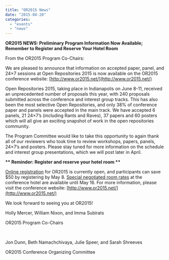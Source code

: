 ```yaml
---
title: "OR2015 News"
date: "2015-04-20"
categories: 
  - "events"
  - "news"
---
```


**OR2015 NEWS: Preliminary Program Information Now Available; Remember to Register and Reserve Your Hotel Room**

From the OR2015 Program Co-Chairs:

We are pleased to announce that information on accepted paper, panel, and 24×7 sessions at Open Repositories 2015 is now available on the OR2015 conference website: [http://www.or2015.net/](http://www.or2015.net/)

Open Repositories 2015, taking place in Indianapolis on June 8-11, received an unprecedented number of proposals this year, with 240 proposals submitted across the conference and interest group tracks. This has also been the most selective Open Repositories, and only 38% of conference paper and panels were accepted in the main track. We have accepted 6 panels, 21 24×7’s (including Rants and Raves), 37 papers and 60 posters which will all give an exciting snapshot of work in the open repositories community.

The Program Committee would like to take this opportunity to again thank all of our reviewers who took time to review workshops, papers, panels, 24×7’s and posters. Please stay tuned for more information on the schedule and interest group presentations, which we will post later in April.

**\*\* Reminder: Register and reserve your hotel room \*\***

[Online registration](http://www.or2015.net/registration/) for OR2015 is currently open, and participants can save $50 by registering by May 8. [Special negotiated room rates](http://www.or2015.net/conference-hotel-and-travel/) at the conference hotel are available until May 16. For more information, please visit the conference website: [http://www.or2015.net/](http://www.or2015.net/)

We look forward to seeing you at OR2015!

Holly Mercer, William Nixon, and Imma Subirats

OR2015 Program Co-Chairs

 

Jon Dunn, Beth Namachchivaya, Julie Speer, and Sarah Shreeves

OR2015 Conference Organizing Committee
